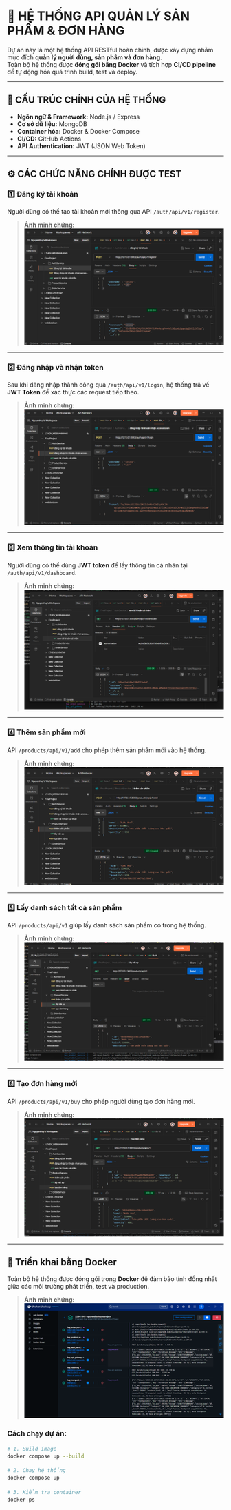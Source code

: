 # 🚀 HỆ THỐNG API QUẢN LÝ SẢN PHẨM & ĐƠN HÀNG  

Dự án này là một hệ thống API RESTful hoàn chỉnh, được xây dựng nhằm mục đích **quản lý người dùng, sản phẩm và đơn hàng**.  
Toàn bộ hệ thống được **đóng gói bằng Docker** và tích hợp **CI/CD pipeline** để tự động hóa quá trình build, test và deploy.

---

## 🧱 CẤU TRÚC CHÍNH CỦA HỆ THỐNG

- **Ngôn ngữ & Framework:** Node.js / Express 
- **Cơ sở dữ liệu:** MongoDB  
- **Container hóa:** Docker & Docker Compose  
- **CI/CD:** GitHub Actions   
- **API Authentication:** JWT (JSON Web Token)  

---

## ⚙️ CÁC CHỨC NĂNG CHÍNH ĐƯỢC TEST

### 1️⃣ Đăng ký tài khoản  
Người dùng có thể tạo tài khoản mới thông qua API `/auth/api/v1/register`.  
> **Ảnh minh chứng:**  
> ![Test API Đăng ký tài khoản](public/1_image.png)

---

### 2️⃣ Đăng nhập và nhận token  
Sau khi đăng nhập thành công qua `/auth/api/v1/login`, hệ thống trả về **JWT Token** để xác thực các request tiếp theo.  
> **Ảnh minh chứng:**  
> ![Test API Đăng nhập](public/2_image.png)

---

### 3️⃣ Xem thông tin tài khoản  
Người dùng có thể dùng **JWT token** để lấy thông tin cá nhân tại `/auth/api/v1/dashboard`.  
> **Ảnh minh chứng:**  
> ![Test API Xem thông tin tài khoản](public/3_image.png)

---

### 4️⃣ Thêm sản phẩm mới  
API `/products/api/v1/add` cho phép thêm sản phẩm mới vào hệ thống.  
> **Ảnh minh chứng:**  
> ![Test API Thêm sản phẩm mới](public/4_image.png)

---

### 5️⃣ Lấy danh sách tất cả sản phẩm  
API `/products/api/v1` giúp lấy danh sách sản phẩm có trong hệ thống.  
> **Ảnh minh chứng:**  
> ![Test API Lấy hết sản phẩm](public/5_image.png)

---

### 6️⃣ Tạo đơn hàng mới  
API `/products/api/v1/buy` cho phép người dùng tạo đơn hàng mới.  
> **Ảnh minh chứng:**  
> ![Test API Thêm đơn hàng mới](public/6_image.png)

---

## 🐳 Triển khai bằng Docker

Toàn bộ hệ thống được đóng gói trong **Docker** để đảm bảo tính đồng nhất giữa các môi trường phát triển, test và production.  

> **Ảnh minh chứng:**  
> ![Docker Deployment](public/7_imge.png)

### Cách chạy dự án:
```bash
# 1. Build image
docker compose up --build

# 2. Chạy hệ thống
docker compose up 

# 3. Kiểm tra container
docker ps
